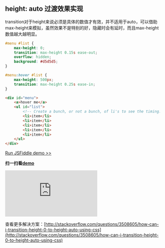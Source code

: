 ## height: auto 过渡效果实现

transition对于height来说必须是具体的数值才有效，并不适用于auto，可以借助max-height来模拟，虽然效果不是特别的好，隐藏时会有延时，而且max-height数值越大越明显。

```css
#menu #list {
    max-height: 0;
    transition: max-height 0.15s ease-out;
    overflow: hidden;
    background: #d5d5d5;
}

#menu:hover #list {
    max-height: 500px;
    transition: max-height 0.25s ease-in;
}
```
```html
<div id="menu">
    <a>hover me</a>
    <ul id="list">
        <!-- Create a bunch, or not a bunch, of li's to see the timing. -->
        <li>item</li>
        <li>item</li>
        <li>item</li>
        <li>item</li>
        <li>item</li>
    </ul>
</div>
```
[Run JSFiddle demo >>](http://jsfiddle.net/thechrisjordan/3Fc7D/23/)

**扫一扫看[demo](http://hingsir.com/demo/height-auto-transition)**

![二维码](http://qr.liantu.com/api.php?w=256&text=http://hingsir.com/demo/height-auto-transition)

查看更多解决方案：[http://stackoverflow.com/questions/3508605/how-can-i-transition-height-0-to-height-auto-using-css](http://stackoverflow.com/questions/3508605/how-can-i-transition-height-0-to-height-auto-using-css)
